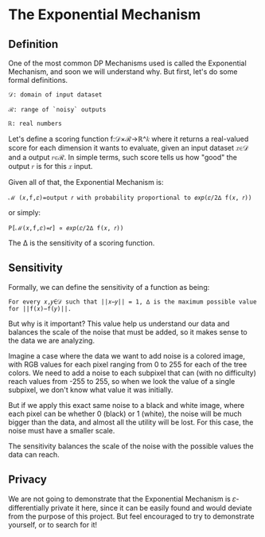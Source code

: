 # The Exponential Mechanism

## Definition
One of the most common DP Mechanisms used is called the Exponential Mechanism, and soon we will understand why. But first, let's do some formal definitions.

```
𝒟: domain of input dataset

ℛ: range of `noisy` outputs

ℝ: real numbers
```
Let's define a scoring function f:𝒟×ℛ→ℝ^𝑘 where it returns a real-valued score for each dimension it wants to evaluate, given an input dataset 𝑥∈𝒟 and a output 𝑟∈ℛ. In simple terms, such score tells us how "good" the output 𝑟 is for this 𝑥 input.

Given all of that, the Exponential Mechanism is:
```
ℳ (𝑥,f,𝜀)=output 𝑟 with probability proportional to 𝑒𝑥𝑝⁡(𝜀/2∆ f(𝑥, 𝑟))
```

or simply:

```
P[ℳ(𝑥,f,𝜀)=𝑟] ∝ 𝑒𝑥𝑝⁡(𝜀/2∆ f(𝑥, 𝑟))
```

The ∆ is the sensitivity of a scoring function.

## Sensitivity
Formally, we can define the sensitivity of a function as being:
```
For every 𝑥,𝑦∈𝒟 such that ||𝑥−𝑦|| = 1, ∆ is the maximum possible value for ||f(𝑥)−f(𝑦)||.
```
But why is it important? This value help us understand our data and balances the scale of the noise that must be added, so it makes sense to the data we are analyzing.

Imagine a case where the data we want to add noise is a colored image, with RGB values for each pixel ranging from 0 to 255 for each of the tree colors. We need to add a noise to each subpixel that can (with no difficulty) reach values from -255 to 255, so when we look the value of a single subpixel, we don't know what value it was initially.

But if we apply this exact same noise to a black and white image, where each pixel can be whether 0 (black) or 1 (white), the noise will be much bigger than the data, and almost all the utility will be lost. For this case, the noise must have a smaller scale.

The sensitivity balances the scale of the noise with the possible values the data can reach.

## Privacy
We are not going to demonstrate that the Exponential Mechanism is 𝜀-differentially private it here, since it can be easily found and would deviate from the purpose of this project. But feel encouraged to try to demonstrate yourself, or to search for it!